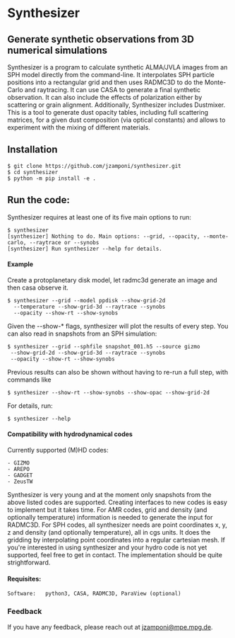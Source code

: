 # Synthesizer
## Generate synthetic observations from 3D numerical simulations

Synthesizer is a program to calculate synthetic ALMA/JVLA images from an SPH model directly from the command-line. 
It interpolates SPH particle positions into a rectangular grid and then uses RADMC3D to do the Monte-Carlo and raytracing. It can use CASA to generate a final synthetic observation. It can also include the effects of polarization either by scattering or grain alignment.
Additionally, Synthesizer includes Dustmixer. This is a tool to generate dust opacity tables, including full scattering matrices, for a given dust composition (via optical constants) and allows to experiment with the mixing of different materials.  

## Installation
    $ git clone https://github.com/jzamponi/synthesizer.git
    $ cd synthesizer
    $ python -m pip install -e .
    

## Run the code:

Synthesizer requires at least one of its five main options to run:



    $ synthesizer
    [synthesizer] Nothing to do. Main options: --grid, --opacity, --monte-carlo, --raytrace or --synobs
    [synthesizer] Run synthesizer --help for details.



#### Example
Create a protoplanetary disk model, let radmc3d generate an image and then casa observe it.

    $ synthesizer --grid --model ppdisk --show-grid-2d 
      --temperature --show-grid-3d --raytrace --synobs
      --opacity --show-rt --show-synobs

Given the --show-* flags, synthesizer will plot the results of every step. You can also read in snapshots from an SPH simulation:



    $ synthesizer --grid --sphfile snapshot_001.h5 --source gizmo  
     --show-grid-2d --show-grid-3d --raytrace --synobs 
     --opacity --show-rt --show-synobs


Previous results can also be shown without having to re-run a full step, with commands like


    $ synthesizer --show-rt --show-synobs --show-opac --show-grid-2d



        
For details, run:

    $ synthesizer --help


#### Compatibility with hydrodynamical codes 
Currently supported (M)HD codes:

    - GIZMO
    - AREPO
    - GADGET
    - ZeusTW

Synthesizer is very young and at the moment only snapshots from the above listed codes are supported. Creating interfaces to new codes is easy to implement but it takes time. For AMR codes, grid and density (and optionally temperature) information is needed to generate the input for RADMC3D. For SPH codes, all synthesizer needs are point coordinates x, y, z and density (and optionally temperature), all in cgs units. It does the gridding by interpolating point coordinates into a regular cartesian mesh. 
If you're interested in using synthesizer and your hydro code is not yet supported, feel free to get in contact. The implementation should be quite strightforward.  

#### Requisites:

    Software:   python3, CASA, RADMC3D, ParaView (optional)
        
### Feedback

If you have any feedback, please reach out at jzamponi@mpe.mpg.de.


